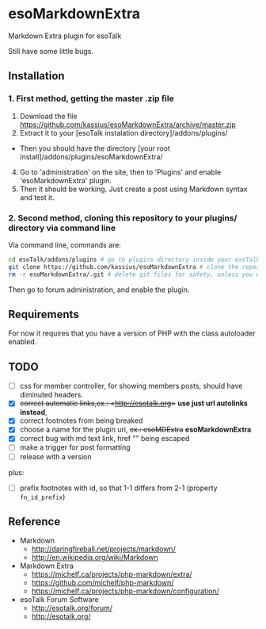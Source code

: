 esoMarkdownExtra
=====================

Markdown Extra plugin for esoTalk

Still have some little bugs.

## Installation

### 1. First method, getting the master .zip file

1. Download the file https://github.com/kassius/esoMarkdownExtra/archive/master.zip
2. Extract it to your [esoTalk instalation directory]/addons/plugins/
  * Then you should have the directory [your root install]/addons/plugins/esoMarkdownExtra/
4. Go to 'administration' on the site, then to 'Plugins' and enable 'esoMarkdownExtra' plugin.
5. Then it should be working. Just create a post using Markdown syntax and test it.

### 2. Second method, cloning this repository to your plugins/ directory via command line

Via command line, commands are:

~~~bash
cd esoTalk/addons/plugins # go to plugins directory inside your esoTalk installation
git clone https://github.com/kassius/esoMarkdownExtra # clone the repository
rm -r esoMarkdownExtra/.git # delete git files for safety, unless you want to update it later via command line, then restrict access to this directory in your server's configuration
~~~

Then go to forum administration, and enable the plugin.

## Requirements

For now it requires that you have a version of PHP with the class autoloader enabled.

## TODO

- [ ] css for member controller, for showing members posts, should have diminuted headers.
- [x] ~~correct automatic links,ex.: &lt;http://esotalk.org&gt;~~ **use just url autolinks instead**,  
- [x] correct footnotes from being breaked
- [x] choose a name for the plugin uri, ~~ex.: esoMDExtra~~ **esoMarkdownExtra**
- [x] correct bug with md text link, href "" being escaped
- [ ] make a trigger for post formatting
- [ ] release with a version

plus:

- [ ] prefix footnotes with id, so that 1-1 differs from 2-1 (property `fn_id_prefix`)

## Reference

* Markdown
  * http://daringfireball.net/projects/markdown/
  * http://en.wikipedia.org/wiki/Markdown
* Markdown Extra
  * https://michelf.ca/projects/php-markdown/extra/
  * https://github.com/michelf/php-markdown/
  * https://michelf.ca/projects/php-markdown/configuration/
* esoTalk Forum Software
  * http://esotalk.org/forum/
  * http://esotalk.org/
